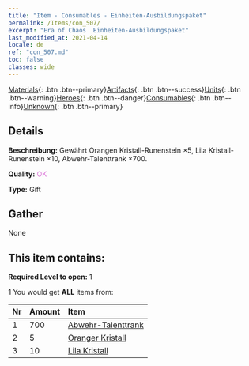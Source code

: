 ```yaml
---
title: "Item - Consumables - Einheiten-Ausbildungspaket"
permalink: /Items/con_507/
excerpt: "Era of Chaos  Einheiten-Ausbildungspaket"
last_modified_at: 2021-04-14
locale: de
ref: "con_507.md"
toc: false
classes: wide
---
```

 [Materials](/de/Items/){: .btn .btn--primary}[Artifacts](/de/Items/Artifacts/){: .btn .btn--success}[Units](/de/Items/Units/){: .btn .btn--warning}[Heroes](/de/Items/Heroes/){: .btn .btn--danger}[Consumables](/de/Items/Consumables/){: .btn .btn--info}[Unknown](/de/Items/Unknown/){: .btn .btn--primary}

## Details
 **Beschreibung:** Gewährt Orangen Kristall-Runenstein ×5, Lila Kristall-Runenstein ×10, Abwehr-Talenttrank ×700.

 **Quality:** <span style="color: #DA70D6">OK</span>

 **Type:** Gift

## Gather

  None

## This item contains:

 **Required Level to open:** 1

 1 You would get **ALL** items  from:

  | Nr | Amount |     Item    |
  |:---|:-------|:------------|
  | 1 | 700 | [Abwehr-Talenttrank](/de/Items/con_787/) | 
  | 2 | 5 | [Oranger Kristall](/de/Items/con_730/) | 
  | 3 | 10 | [Lila Kristall](/de/Items/con_720/) | 
